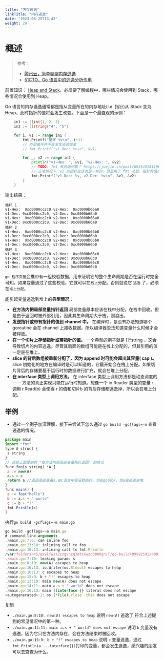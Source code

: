 ```yaml
---
title: "内存逃逸"
linkTitle: "内存逃逸"
date: "2023-08-25T13:43"
weight: 20
---
```


# 概述

> 参考：
> 
> - [腾讯云，简单聊聊内存逃逸](https://cloud.tencent.com/developer/article/1797578)
> - [51CTO，Go 语言中的逃逸分析作用](https://blog.51cto.com/u_13482767/5674384)

前置知识： [Heap and Stack](docs/2.编程/解谜计算机科学/Heap%20and%20Stack.md)，必须要了解编程中，哪些情况会使用到 Stack，哪些情况会使用到 Heap。

Go 语言的内存逃逸通常都是指从变量所在的内存地址(i.e. 指针)从 Stack 变为 Heap，此时指针的值将会发生改变。下面是一个最直观的示例：

```go
	in1 := []int{1, 2, 3}
	in2 := []string{"4", "5"}

	for i, v1 := range in1 {
		fmt.Printf("循环 %v\n", i+1)
		// 外层循环并不会发生逃逸现象
		// fmt.Printf("v1-Dec: %v\n", &v1)

		for _, v2 := range in2 {
			println("v1-Hex: ", &v1, "v2-Hex: ", &v2)
			// TODO: fmt 有逃逸问题？ https://juejin.cn/post/6955453411969990670, append 好像也有类似的内存逃逸现象
			// 正常情况下，v2 的指针应该也是一样的，但是用了 fmt 之后，指针的值在外层循环的下一次迭代中产生了变化
			fmt.Printf("v1-Dec: %v, v2-Dec: %v\n", &v1, &v2)
		}
	}
```

输出结果：

```text
循环 1
v1-Hex:  0xc0000cc2c0 v2-Hex:  0xc0000b66a0
v1-Dec: 0xc0000cc2c0, v2-Dec: 0xc0000b66a0
v1-Hex:  0xc0000cc2c0 v2-Hex:  0xc0000b66a0
v1-Dec: 0xc0000cc2c0, v2-Dec: 0xc0000b66a0
循环 2
v1-Hex:  0xc0000cc2c0 v2-Hex:  0xc0000b66b0
v1-Dec: 0xc0000cc2c0, v2-Dec: 0xc0000b66b0
v1-Hex:  0xc0000cc2c0 v2-Hex:  0xc0000b66b0
v1-Dec: 0xc0000cc2c0, v2-Dec: 0xc0000b66b0
循环 3
v1-Hex:  0xc0000cc2c0 v2-Hex:  0xc0000b66c0
v1-Dec: 0xc0000cc2c0, v2-Dec: 0xc0000b66c0
v1-Hex:  0xc0000cc2c0 v2-Hex:  0xc0000b66c0
v1-Dec: 0xc0000cc2c0, v2-Dec: 0xc0000b66c0
```

`go 程序变量`会携带有一组校验数据，用来证明它的整个生命周期是否在运行时完全可知。如果变量通过了这些校验，它就可以在`栈上`分配。否则就说它 `逃逸` 了，必须在`堆上分配`。

能引起变量逃逸到堆上的**典型情况**：

- **在方法内把局部变量指针返回** 局部变量原本应该在栈中分配，在栈中回收。但是由于返回时被外部引用，因此其生命周期大于栈，则溢出。
- **发送指针或带有指针的值到 channel 中。** 在编译时，是没有办法知道哪个 goroutine 会在 channel 上接收数据。所以编译器没法知道变量什么时候才会被释放。
- **在一个切片上存储指针或带指针的值。** 一个典型的例子就是 []*string 。这会导致切片的内容逃逸。尽管其后面的数组可能是在栈上分配的，但其引用的值一定是在堆上。
- **slice 的背后数组被重新分配了，因为 append 时可能会超出其容量( cap )。** slice 初始化的地方在编译时是可以知道的，它最开始会在栈上分配。如果切片背后的存储要基于运行时的数据进行扩充，就会在堆上分配。
- **在 interface 类型上调用方法。** 在 interface 类型上调用方法都是动态调度的 —— 方法的真正实现只能在运行时知道。想像一个 io.Reader 类型的变量 r , 调用 r.Read(b) 会使得 r 的值和切片b 的背后存储都逃逸掉，所以会在堆上分配。

## **举例**

- 通过一个例子加深理解，接下来尝试下怎么通过 `go build -gcflags=-m` 查看逃逸的情况。

```javascript
package main
import "fmt"
type A struct {
 s string
}
// 这是上面提到的 "在方法内把局部变量指针返回" 的情况
func foo(s string) *A {
 a := new(A) 
 a.s = s
 return a //返回局部变量a,在C语言中妥妥野指针，但在go则ok，但a会逃逸到堆
}
func main() {
 a := foo("hello")
 b := a.s + " world"
 c := b + "!"
 fmt.Println(c)
}
```

执行`go build -gcflags=-m main.go`

```javascript
go build -gcflags=-m main.go
# command-line-arguments
./main.go:7:6: can inline foo
./main.go:13:10: inlining call to foo
./main.go:16:13: inlining call to fmt.Println
/var/folders/45/qx9lfw2s2zzgvhzg3mtzkwzc0000gn/T/go-build409982591/b001/_gomod_.go:6:6: can inline init.0
./main.go:7:10: leaking param: s
./main.go:8:10: new(A) escapes to heap
./main.go:16:13: io.Writer(os.Stdout) escapes to heap
./main.go:16:13: c escapes to heap
./main.go:15:9: b + "!" escapes to heap
./main.go:13:10: main new(A) does not escape
./main.go:14:11: main a.s + " world" does not escape
./main.go:16:13: main []interface {} literal does not escape
<autogenerated>:1: os.(*File).close .this does not escape
```

复制

- `./main.go:8:10: new(A) escapes to heap` 说明 `new(A)` 逃逸了,符合上述提到的常见情况中的第一种。
- `./main.go:14:11: main a.s + " world" does not escape` 说明 `b` 变量没有逃逸，因为它只在方法内存在，会在方法结束时被回收。
- `./main.go:15:9: b + "!" escapes to heap` 说明 `c` 变量逃逸，通过`fmt.Println(a ...interface{})`打印的变量，都会发生逃逸，感兴趣的朋友可以去查查为什么。
